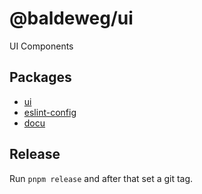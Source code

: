# @baldeweg/ui

UI Components

## Packages

- [ui](https://github.com/abaldeweg/ui/blob/main/packages/%40baldeweg/ui/README.md)
- [eslint-config](https://github.com/abaldeweg/ui/blob/main/packages/%40baldeweg/eslint-config/README.md)
- [docu](https://github.com/abaldeweg/ui/blob/main/packages/%40baldeweg/docu/README.md)

## Release

Run `pnpm release` and after that set a git tag.
